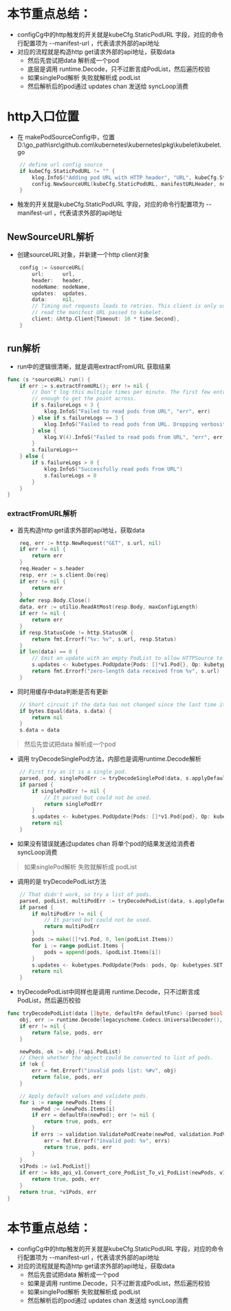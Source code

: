 # 本节重点总结：

- configCg中的http触发的开关就是kubeCfg.StaticPodURL 字段，对应的命令行配置项为 --manifest-url ，代表请求外部的api地址
- 对应的流程就是构造http get请求外部的api地址，获取data
  - 然后先尝试把data 解析成一个pod
  - 底层是调用 runtime.Decode，只不过断言成PodList，然后遍历校验
  - 如果singlePod解析 失败就解析成 podList
  - 然后解析后的pod通过 updates chan 发送给 syncLoop消费

# http入口位置

- 在 makePodSourceConfig中，位置D:\go_path\src\github.com\kubernetes\kubernetes\pkg\kubelet\kubelet.go

```go
	// define url config source
	if kubeCfg.StaticPodURL != "" {
		klog.InfoS("Adding pod URL with HTTP header", "URL", kubeCfg.StaticPodURL, "header", manifestURLHeader)
		config.NewSourceURL(kubeCfg.StaticPodURL, manifestURLHeader, nodeName, kubeCfg.HTTPCheckFrequency.Duration, cfg.Channel(kubetypes.HTTPSource))
	}

```

- 触发的开关就是kubeCfg.StaticPodURL 字段，对应的命令行配置项为 --manifest-url ，代表请求外部的api地址

## NewSourceURL解析

- 创建sourceURL对象，并新建一个http client对象

```go
	config := &sourceURL{
		url:      url,
		header:   header,
		nodeName: nodeName,
		updates:  updates,
		data:     nil,
		// Timing out requests leads to retries. This client is only used to
		// read the manifest URL passed to kubelet.
		client: &http.Client{Timeout: 10 * time.Second},
	}
```

## run解析

- run中的逻辑很清晰，就是调用extractFromURL 获取结果

```go
func (s *sourceURL) run() {
	if err := s.extractFromURL(); err != nil {
		// Don't log this multiple times per minute. The first few entries should be
		// enough to get the point across.
		if s.failureLogs < 3 {
			klog.InfoS("Failed to read pods from URL", "err", err)
		} else if s.failureLogs == 3 {
			klog.InfoS("Failed to read pods from URL. Dropping verbosity of this message to V(4)", "err", err)
		} else {
			klog.V(4).InfoS("Failed to read pods from URL", "err", err)
		}
		s.failureLogs++
	} else {
		if s.failureLogs > 0 {
			klog.InfoS("Successfully read pods from URL")
			s.failureLogs = 0
		}
	}
}
```

### extractFromURL解析

- 首先构造http get请求外部的api地址，获取data

```go
	req, err := http.NewRequest("GET", s.url, nil)
	if err != nil {
		return err
	}
	req.Header = s.header
	resp, err := s.client.Do(req)
	if err != nil {
		return err
	}
	defer resp.Body.Close()
	data, err := utilio.ReadAtMost(resp.Body, maxConfigLength)
	if err != nil {
		return err
	}
	if resp.StatusCode != http.StatusOK {
		return fmt.Errorf("%v: %v", s.url, resp.Status)
	}
	if len(data) == 0 {
		// Emit an update with an empty PodList to allow HTTPSource to be marked as seen
		s.updates <- kubetypes.PodUpdate{Pods: []*v1.Pod{}, Op: kubetypes.SET, Source: kubetypes.HTTPSource}
		return fmt.Errorf("zero-length data received from %v", s.url)
	}
```

- 同时用缓存中data判断是否有更新

```go
	// Short circuit if the data has not changed since the last time it was read.
	if bytes.Equal(data, s.data) {
		return nil
	}
	s.data = data
```

> 然后先尝试把data 解析成一个pod

- 调用 tryDecodeSinglePod方法，内部也是调用runtime.Decode解析

```go
	// First try as it is a single pod.
	parsed, pod, singlePodErr := tryDecodeSinglePod(data, s.applyDefaults)
	if parsed {
		if singlePodErr != nil {
			// It parsed but could not be used.
			return singlePodErr
		}
		s.updates <- kubetypes.PodUpdate{Pods: []*v1.Pod{pod}, Op: kubetypes.SET, Source: kubetypes.HTTPSource}
		return nil
	}

```

- 如果没有错误就通过updates chan 将单个pod的结果发送给消费者 syncLoop消费

> 如果singlePod解析 失败就解析成 podList

- 调用的是 tryDecodePodList方法

```go
	// That didn't work, so try a list of pods.
	parsed, podList, multiPodErr := tryDecodePodList(data, s.applyDefaults)
	if parsed {
		if multiPodErr != nil {
			// It parsed but could not be used.
			return multiPodErr
		}
		pods := make([]*v1.Pod, 0, len(podList.Items))
		for i := range podList.Items {
			pods = append(pods, &podList.Items[i])
		}
		s.updates <- kubetypes.PodUpdate{Pods: pods, Op: kubetypes.SET, Source: kubetypes.HTTPSource}
		return nil
	}
```

- tryDecodePodList中同样也是调用 runtime.Decode，只不过断言成PodList，然后遍历校验

```go
func tryDecodePodList(data []byte, defaultFn defaultFunc) (parsed bool, pods v1.PodList, err error) {
	obj, err := runtime.Decode(legacyscheme.Codecs.UniversalDecoder(), data)
	if err != nil {
		return false, pods, err
	}

	newPods, ok := obj.(*api.PodList)
	// Check whether the object could be converted to list of pods.
	if !ok {
		err = fmt.Errorf("invalid pods list: %#v", obj)
		return false, pods, err
	}

	// Apply default values and validate pods.
	for i := range newPods.Items {
		newPod := &newPods.Items[i]
		if err = defaultFn(newPod); err != nil {
			return true, pods, err
		}
		if errs := validation.ValidatePodCreate(newPod, validation.PodValidationOptions{}); len(errs) > 0 {
			err = fmt.Errorf("invalid pod: %v", errs)
			return true, pods, err
		}
	}
	v1Pods := &v1.PodList{}
	if err := k8s_api_v1.Convert_core_PodList_To_v1_PodList(newPods, v1Pods, nil); err != nil {
		return true, pods, err
	}
	return true, *v1Pods, err
}

```

# 本节重点总结：

- configCg中的http触发的开关就是kubeCfg.StaticPodURL 字段，对应的命令行配置项为 --manifest-url ，代表请求外部的api地址
- 对应的流程就是构造http get请求外部的api地址，获取data
  - 然后先尝试把data 解析成一个pod
  - 如果是调用 runtime.Decode，只不过断言成PodList，然后遍历校验
  - 如果singlePod解析 失败就解析成 podList
  - 然后解析后的pod通过 updates chan 发送给 syncLoop消费